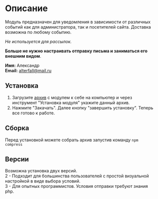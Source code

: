 # Описание #

Модуль предназначен для уведомления в зависимости от различных событий как для администратора, так и посетителей сайта. Доставка возможна по любому событию.

*Не используется для рассылок.*


**Больше не нужно настраивать отправку письма и заниматься его внешним видом**.

**Имя:** Александр  
**Email:** alterfall@mail.ru

## Установка ##

1. Загрузите [архив](../../blob/master/archive/octocorp_notice_3.0_5.tgz) с модулем к себе на компьютер и через инструмент "Установка модуля" укажите данный архив.
2. Нажмите "Закачать". Далее кнопку "завершить установку". Теперь все готово к работе.

## Сборка

Перед установкой можете собрать архив запустив команду `npm compress`

## Версии
Возможна установка двух версий.  
2 - Подходит для большинства пользователей с простой визуальной настройкой в виде выбора условий.  
3 - Для опытных программистов. Условия отправки требуют знания php.

